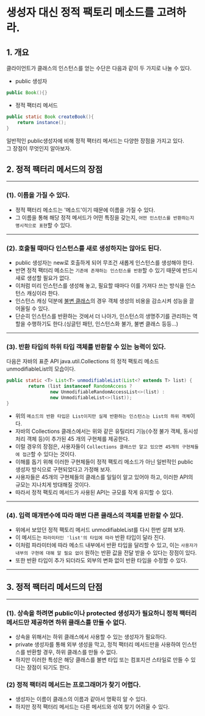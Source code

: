 # 생성자 대신 정적 팩토리 메소드를 고려하라.

## 1. 개요

클라이언트가 클래스의 인스턴스를 얻는 수단은 다음과 같이 두 가지로 나눌 수 있다.
* public 생성자
```java
public Book(){}
```
* 정적 팩터리 메서드
```java
public static Book createBook(){
    return instance();
}
```
일반적인 public생성자에 비해 정적 팩터리 메서드는 다양한 장점을 가지고 있다.    
그 장점이 무엇인지 알아보자.

## 2. 정적 팩터리 메서드의 장점
---
### (1). 이름을 가질 수 있다.
* 정적 팩터리 메소드는 '메소드'이기 때문에 이름을 가질 수 있다.   
* 그 이름을 통해 해당 정적 메서드가 어떤 특징을 갖는지, `어떤 인스턴스를 반환하는지 명시적으로 표현`할 수 있다.

---

### (2). 호출될 때마다 인스턴스를 새로 생성하지는 않아도 된다.

* public 생성자는 new로 호출하게 되어 무조건 새롭게 인스턴스를 생성해야 한다.
* 반면 정적 팩터리 메소드는 `기존에 존재하는 인스턴스를 반환`할 수 있기 때문에 반드시 새로 생성할 필요가 없다.
* 이처럼 미리 인스턴스를 생성해 놓고, 필요할 때마다 이를 가져다 쓰는 방식을 인스턴스 캐싱이라 한다.
* 인스턴스 캐싱 덕분에 [불변 클래스](https://rockjoon.tistory.com/42?category=843526)의 경우 객체 생성의 비용을 감소시켜 성능을 끌어올릴 수 있다.   
* 단순히 인스턴스를 반환하는 것에서 더 나아가, 인스턴스의 생명주기를 관리하는 역할을 수행하기도 한다.(싱글턴 패턴, 인스턴스화 불가, 불변 클래스 등등...) 

---
### (3). 반환 타입의 하위 타입 객체를 반환할 수 있는 능력이 있다.

다음은 자바의 표준 API java.util.Collections 의 정적 팩토리 메소드 unmodifiableList의 모습이다.
```java
public static <T> List<T> unmodifiableList(List<? extends T> list) {
        return (list instanceof RandomAccess ?
                new UnmodifiableRandomAccessList<>(list) :
                new UnmodifiableList<>(list));
}
```
* 위의 `메소드의 반환 타입은 List이지만 실제 반환하는 인스턴스는 List의 하위 객체`이다.
* 자바의 Collections 클래스에서는 위와 같은 유틸리티 기능(수정 불가 객체, 동시성 처리 객체 등)이 추가된 45 개의 구현체를 제공한다.
* 이럴 경우의 장점은, 사용자들이 `Collections 클래스만 알고 있으면 45개의 구현체들에 접근`할 수 있다는 것이다.
* 이해를 돕기 위해 이러한 구현체들이 정적 팩토리 메소드가 아닌 일반적인 public 생성자 방식으로 구현되었다고 가정해 보자.
* 사용자들은 45개의 구현체들의 클래스를 일일이 알고 있어야 하고, 이러한 API의 규모는 지나치게 방대해질 것이다.
* 따라서 정적 팩토리 메서드가 사용된 API는 규모를 작게 유지할 수 있다.
---
### (4). 입력 매개변수에 따라 매번 다른 클래스의 객체를 반환할 수 있다.
* 위에서 보았던 정적 팩토리 메서드 unmodifiableList를 다시 한번 살펴 보자.
* 이 메서드는 `파라미터인 'list'의 타입에 따라` 반환 타입이 달라 진다.
* 이처럼 파라미터에 따라 메소드 내부에서 반환 타입을 달리할 수 있고, 이는 `사용자가 내부의 구현에 대해 알 필요 없이` 원하는 반환 값을 전달 받을 수 있다는 장점이 있다.
* 또한 반환 타입이 추가 되더라도 외부의 변화 없이 반환 타입을 수정할 수 있다.
---

## 3. 정적 팩터리 메서드의 단점
---       

### (1). 상속을 하려면 public이나 protected 생성자가 필요하니 정적 팩터리 메서드만 제공하면 하위 클래스를 만들 수 없다.
* 상속을 위해서는 하위 클래스에서 사용할 수 있는 생성자가 필요하다.
* private 생성자를 통해 외부 생성을 막고, 정적 팩터리 메서드만을 사용하여 인스턴스를 반환할 경우, 하위 클래스를 만들 수 없다.
* 하지만 이러한 특성은 해당 클래스를 불변 타입 또는 컴포지션 스타일로 만들 수 있다는 장점이 되기도 한다.

### (2) 정적 팩터리 메서드는 프로그래머가 찾기 어렵다.
* 생성자는 이름이 클래스의 이름과 같아서 명확히 알 수 있다.
* 하지만 정적 팩터리 메서드는 다른 메서드와 섞여 찾기 어려울 수 있다.

